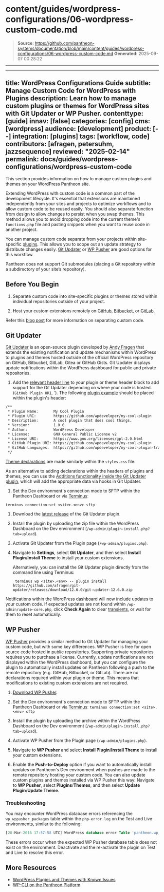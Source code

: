 # content/guides/wordpress-configurations/06-wordpress-custom-code.md

> **Source**: https://github.com/pantheon-systems/documentation/blob/main/content/guides/wordpress-configurations/06-wordpress-custom-code.md
> **Generated**: 2025-09-07 00:28:22

---

---
title: WordPress Configurations Guide
subtitle: Manage Custom Code for WordPress with Plugins
description: Learn how to manage custom plugins or themes for WordPress sites with Git Updater or WP Pusher.
contenttype: [guide]
innav: [false]
categories: [config]
cms: [wordpress]
audience: [development]
product: [--]
integration: [plugins]
tags: [workflow, code]
contributors: [afragen, petersuhm, jazzsequence]
reviewed: "2025-02-14"
permalink: docs/guides/wordpress-configurations/wordpress-custom-code
---

This section provides information on how to manage custom plugins and themes on your WordPress Pantheon site.

Extending WordPress with custom code is a common part of the development lifecycle. It's essential that extensions are maintained independently from your sites and projects to optimize workflows and to allow custom code to be reused easily. You should also separate function from design to allow changes to persist when you swap themes. This method allows you to avoid dropping code into the current theme's `functions.php` file and pasting snippets when you want to reuse code in another project.

You can manage custom code separate from your projects within site-specific [plugins](https://codex.wordpress.org/Writing_a_Plugin). This allows you to scope out an update strategy to distribute changes easily. [Git Updater](https://github.com/afragen/git-updater) or [WP Pusher](https://wppusher.com/) are good options for this workflow.

<Alert title="Note" type="info">

Pantheon does not support Git submodules (placing a Git repository within a subdirectory of your site’s repository).

</Alert>

## Before You Begin

1. Separate custom code into site-specific plugins or themes stored within individual repositories outside of your project.

1. Host your custom extensions remotely on [GitHub](https://github.com/), [Bitbucket](https://bitbucket.org), or [GitLab](https://about.gitlab.com/).

Refer this [blog post](https://pantheon.io/blog/wordpress-development-git) for more information on separating custom code.

## Git Updater

[Git Updater](https://github.com/afragen/git-updater) is an open-source plugin developed by [Andy Fragen](https://git-updater.com/) that extends the existing notification and update mechanisms within WordPress to plugins and themes hosted outside of the official WordPress repository on GitHub, Bitbucket, GitLab, Gitea or GitHub Gists. Git Updater displays update notifications within the WordPress dashboard for public and private repositories.

1. Add the [relevant header line](https://git-updater.com/knowledge-base/usage/) to your plugin or theme header block to add support for the Git Updater depending on where your code is hosted.(`GitHub Plugin URI`, `). The following [plugin example](https://git-updater.com/knowledge-base/usage/#articleTOC_2) should be placed within the plugin's header:

  ```bash
  /**
   * Plugin Name:       My Cool Plugin
   * Plugin URI:        https://github.com/wpdeveloper/my-cool-plugin
   * Description:       A cool plugin that does cool things.
   * Version:           1.0.0
   * Author:            WordPress Developer
   * License:           GNU General Public License v2
   * License URI:       https://www.gnu.org/licenses/gpl-2.0.html
   * GitHub Plugin URI: https://github.com/wpdeveloper/my-cool-plugin
   * GitHub Languages:  https://github.com/wpdeveloper/my-cool-plugin-translations
   */
  ```

  [Theme declarations](https://git-updater.com/knowledge-base/usage/#articleTOC_3) are made similarly within the `styles.css` file.

  As an alternative to adding declarations within the headers of plugins and themes, you can use the [Additions functionality inside the Git Updater plugin](https://git-updater.com/knowledge-base/git-updater-additions/), which will add the appropriate data via hooks in Git Updater.

1. Set the Dev environment's connection mode to SFTP within the Pantheon Dashboard or via [Terminus](/terminus):

  ```bash{promptUser: user}
  terminus connection:set <site>.<env> sftp
  ```

1. Download the [latest release](https://github.com/afragen/git-updater/releases) of the Git Updater plugin.

1. Install the plugin by uploading the zip file within the WordPress Dashboard on the Dev environment (`/wp-admin/plugin-install.php?tab=upload`).

1. Activate Git Updater from the Plugin page (`/wp-admin/plugins.php`).

1. Navigate to **Settings**, select **Git Updater**, and then select **Install Plugin**/**Install Theme** to install your custom extensions.

   Alternatively, you can install the Git Updater plugin directly from the command line using Terminus:
   
   ```bash{promptUser: user}
    terminus wp <site>.<env> -- plugin install https://github.com/afragen/git-updater/releases/download/12.6.0/git-updater-12.6.0.zip
    ```

Notifications within the WordPress dashboard will now include updates to your custom code. If expected updates are not found within `/wp-admin/update-core.php`, click **Check Again** to clear [transients](https://codex.wordpress.org/Transients_API), or wait for them to reset automatically.

## WP Pusher

[WP Pusher](https://wppusher.com/) provides a similar method to Git Updater for managing your custom code, but with some key differences. WP Pusher is free for open source code hosted in public repositories. Supporting private repositories requires you to purchase a license. Currently, update notifications are not displayed within the WordPress dashboard, but you can configure the plugin to automatically install updates on Pantheon following a push to the remote repository (e.g. GitHub, Bitbucket, or GitLab). There are no declarations required within your plugin or theme. This means that modifications to existing custom extensions are not required.

1. [Download WP Pusher](https://wppusher.com/).

1. Set the Dev environment's connection mode to SFTP within the Pantheon Dashboard or via [Terminus](/terminus): `terminus connection:set <site>.<env> sftp`

1. Install the plugin by uploading the archive within the WordPress Dashboard on the Dev environment (`/wp-admin/plugin-install.php?tab=upload`).

1. Activate WP Pusher from the Plugin page (`/wp-admin/plugins.php`).

1. Navigate to **WP Pusher** and select **Install Plugin**/**Install Theme** to install your custom extensions.

1. Enable the **Push-to-Deploy** option if you want to automatically install updates on Pantheon's Dev environment when pushes are made to the remote repository hosting your custom code. You can also update custom plugins and themes installed via WP Pusher this way: Navigate to **WP Pusher**, select **Plugins**/**Themes**, and then select **Update Plugin**/**Update Theme**.

### Troubleshooting

You may encounter WordPress database errors referencing the `wp_wppusher_packages` table within the `php-error.log` on the Test and Live environments, similar to the following:

```sql
[28-Mar-2016 17:57:58 UTC] WordPress database error Table 'pantheon.wp_wppusher_packages' doesn't exist for query SELECT * FROM wp_wppusher_packages WHERE type = 1 made by require_once('wp-admin/admin.php'), do_action('admin_init'), call_user_func_array, Pusher\Pusher->registerPluginActionLinks, Pusher\Storage\PluginRepository->allPusherPlugins
```

These errors occur when the expected WP Pusher database table does not exist on the environment. Deactivate and the re-activate the plugin on Test and Live to resolve this error.

## More Resources

- [WordPress Plugins and Themes with Known Issues](/wordpress-known-issues)
- [WP-CLI on the Pantheon Platform](/guides/create-wp-site)